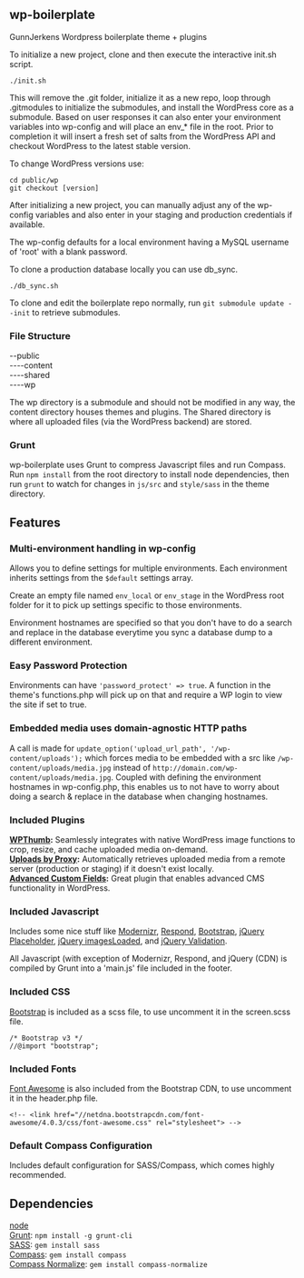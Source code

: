 ## wp-boilerplate

GunnJerkens Wordpress boilerplate theme + plugins

To initialize a new project, clone and then execute the interactive init.sh script.

```
./init.sh
```

This will remove the .git folder, initialize it as a new repo, loop through .gitmodules to initialize the submodules, and install the WordPress core as a submodule. Based on user responses it can also enter your environment variables into wp-config and will place an env_* file in the root. Prior to completion it will insert a fresh set of salts from the WordPress API and checkout WordPress to the latest stable version.

To change WordPress versions use:

```
cd public/wp
git checkout [version]
```

After initializing a new project, you can manually adjust any of the wp-config variables and also enter in your staging and production credentials if available.

The wp-config defaults for a local environment having a MySQL username of 'root' with a blank password.

To clone a production database locally you can use db_sync.

```
./db_sync.sh
```

To clone and edit the boilerplate repo normally, run `git submodule update --init` to retrieve submodules.

### File Structure
--public  
----content  
----shared  
----wp  

The wp directory is a submodule and should not be modified in any way, the content directory houses themes and plugins. The Shared directory is where all uploaded files (via the WordPress backend) are stored.

### Grunt

wp-boilerplate uses Grunt to compress Javascript files and run Compass. Run `npm install` from the root directory to install node dependencies, then run `grunt` to watch for changes in `js/src` and `style/sass` in the theme directory.

## Features
### Multi-environment handling in wp-config
Allows you to define settings for multiple environments. Each environment inherits settings from the `$default` settings array.

Create an empty file named `env_local` or `env_stage` in the WordPress root folder for it to pick up settings specific to those environments.

Environment hostnames are specified so that you don't have to do a search and replace in the database everytime you sync a database dump to a different environment.

### Easy Password Protection
Environments can have `'password_protect' => true`. A function in the theme's functions.php will pick up on that and require a WP login to view the site if set to true.

### Embedded media uses domain-agnostic HTTP paths
A call is made for `update_option('upload_url_path', '/wp-content/uploads');` which forces media to be embedded with a src like `/wp-content/uploads/media.jpg` instead of `http://domain.com/wp-content/uploads/media.jpg`. Coupled with defining the environment hostnames in wp-config.php, this enables us to not have to worry about doing a search & replace in the database when changing hostnames.

### Included Plugins
**[WPThumb](http://hmn.md/blog/2011/10/19/introducing-wp-thumb/):** Seamlessly integrates with native WordPress image functions to crop, resize, and cache uploaded media on-demand.  
**[Uploads by Proxy](http://wordpress.org/extend/plugins/uploads-by-proxy/):** Automatically retrieves uploaded media from a remote server (production or staging) if it doesn't exist locally.  
**[Advanced Custom Fields](http://www.advancedcustomfields.com/):** Great plugin that enables advanced CMS functionality in WordPress.  

### Included Javascript
Includes some nice stuff like [Modernizr](http://modernizr.com/), [Respond](https://github.com/scottjehl/Respond), [Bootstrap](http://getbootstrap.com), [jQuery Placeholder](https://github.com/mathiasbynens/jquery-placeholder), [jQuery imagesLoaded](https://github.com/desandro/imagesloaded), and [jQuery Validation](http://bassistance.de/jquery-plugins/jquery-plugin-validation/).

All Javascript (with exception of Modernizr, Respond, and jQuery (CDN) is compiled by Grunt into a 'main.js' file included in the footer.

### Included CSS
[Bootstrap](http://getbootstrap.com) is included as a scss file, to use uncomment it in the screen.scss file.

```
/* Bootstrap v3 */
//@import "bootstrap";
```

### Included Fonts
[Font Awesome](http://fontawesome.io/) is also included from the Bootstrap CDN, to use uncomment it in the header.php file.

```
<!-- <link href="//netdna.bootstrapcdn.com/font-awesome/4.0.3/css/font-awesome.css" rel="stylesheet"> -->
```

### Default Compass Configuration
Includes default configuration for SASS/Compass, which comes highly recommended.

## Dependencies
[node](http://nodejs.org)  
[Grunt](http://gruntjs.com): `npm install -g grunt-cli`  
[SASS](http://sass-lang.com/): `gem install sass`  
[Compass](http://compass-style.org/): `gem install compass`  
[Compass Normalize](https://github.com/ksmandersen/compass-normalize): `gem install compass-normalize`  

